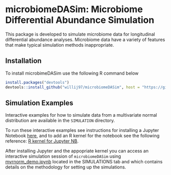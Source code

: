 microbiomeDASim: Microbiome Differential Abundance Simulation
================

This package is developed to simulate microbiome data for longitudinal
differential abundance analyses. Microbiome data have a variety of
features that make typical simulation methods inappropriate.

## Installation

To install microbimeDASim use the following R command below

``` r
install.packages("devtools")
devtools::install_github("willij97/microbiomeDASim", host = "https://github.roche.com/api/v3")
```

## Simulation Examples

Interactive examples for how to simulate data from a multivariate normal
distribution are available in the `SIMULATION` directory.

To run these interactive examples see instructions for installing a
Jupyter Notebook
[here](https://jupyter.readthedocs.io/en/latest/install.html), and to
add an R kernel for the notebook see the following reference: [R kernel
for Jupyter NB](https://github.com/IRkernel/IRkernel).

After installing Jupyter and the appopriate kernel you can access an
interactive simulation session of `microbiomeDASim` using
[mvrnorm\_demo.ipynb](https://github.roche.com/willij97/microbiomeDASim/blob/master/SIMULATION/mvrnorm_demo.ipynb)
located in the SIMULATIONS tab and which contains details on the
methodology for setting up the simulations.
